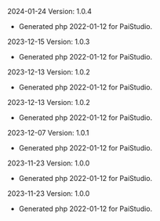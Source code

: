 2024-01-24 Version: 1.0.4
- Generated php 2022-01-12 for PaiStudio.

2023-12-15 Version: 1.0.3
- Generated php 2022-01-12 for PaiStudio.

2023-12-13 Version: 1.0.2
- Generated php 2022-01-12 for PaiStudio.

2023-12-13 Version: 1.0.2
- Generated php 2022-01-12 for PaiStudio.

2023-12-07 Version: 1.0.1
- Generated php 2022-01-12 for PaiStudio.

2023-11-23 Version: 1.0.0
- Generated php 2022-01-12 for PaiStudio.

2023-11-23 Version: 1.0.0
- Generated php 2022-01-12 for PaiStudio.


